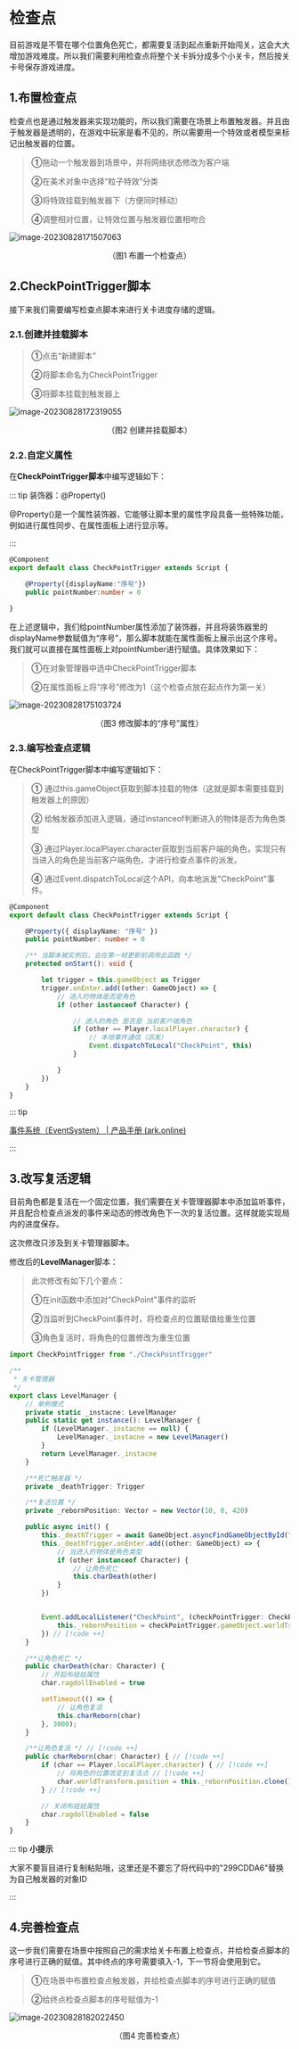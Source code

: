 # 检查点

目前游戏是不管在哪个位置角色死亡，都需要复活到起点重新开始闯关，这会大大增加游戏难度。所以我们需要利用检查点将整个关卡拆分成多个小关卡，然后按关卡号保存游戏进度。

## 1.布置检查点

检查点也是通过触发器来实现功能的，所以我们需要在场景上布置触发器。并且由于触发器是透明的，在游戏中玩家是看不见的，所以需要用一个特效或者模型来标记出触发器的位置。

> **①**拖动一个触发器到场景中，并将网络状态修改为客户端
>
> **②**在美术对象中选择“粒子特效”分类
>
> **③**将特效挂载到触发器下（方便同时移动）
>
> **④**调整相对位置，让特效位置与触发器位置相吻合

![image-20230828171507063](https://arkimg.ark.online/image-20230828171507063.png)

<center>（图1 布置一个检查点）</center>

## 2.CheckPointTrigger脚本

接下来我们需要编写检查点脚本来进行关卡进度存储的逻辑。

### 2.1.创建并挂载脚本

> **①**点击“新建脚本”
>
> **②**将脚本命名为CheckPointTrigger
>
> **③**将脚本挂载到触发器上

![image-20230828172319055](https://arkimg.ark.online/image-20230828172319055.png)

<center>（图2 创建并挂载脚本）</center>

### 2.2.自定义属性

在**CheckPointTrigger脚本**中编写逻辑如下：

::: tip 装饰器：@Property()

@Property()是一个属性装饰器，它能够让脚本里的属性字段具备一些特殊功能，例如进行属性同步、在属性面板上进行显示等。

:::

```ts
@Component
export default class CheckPointTrigger extends Script {

    @Property({displayName:"序号"})
    public pointNumber:number = 0

}
```

在上述逻辑中，我们给pointNumber属性添加了装饰器，并且将装饰器里的displayName参数赋值为“序号”，那么脚本就能在属性面板上展示出这个序号。我们就可以直接在属性面板上对pointNumber进行赋值。具体效果如下：

> **①**在对象管理器中选中CheckPointTrigger脚本
>
> **②**在属性面板上将“序号”修改为1（这个检查点放在起点作为第一关）

![image-20230828175103724](https://arkimg.ark.online/image-20230828175103724.png)

<center>（图3 修改脚本的“序号”属性）</center>

### 2.3.编写检查点逻辑

在CheckPointTrigger脚本中编写逻辑如下：

> **①** 通过this.gameObject获取到脚本挂载的物体（这就是脚本需要挂载到触发器上的原因）
>
> **②** 给触发器添加进入逻辑，通过instanceof判断进入的物体是否为角色类型
>
> **③** 通过Player.localPlayer.character获取到当前客户端的角色，实现只有当进入的角色是当前客户端角色，才进行检查点事件的派发。
>
> **④** 通过Event.dispatchToLocal这个API，向本地派发"CheckPoint"事件。

```ts
@Component
export default class CheckPointTrigger extends Script {

    @Property({ displayName: "序号" })
    public pointNumber: number = 0

    /** 当脚本被实例后，会在第一帧更新前调用此函数 */
    protected onStart(): void {

        let trigger = this.gameObject as Trigger
        trigger.onEnter.add((other: GameObject) => {
            // 进入的物体是否是角色
            if (other instanceof Character) {

                // 进入的角色 是否是 当前客户端角色
                if (other == Player.localPlayer.character) {
                    // 本地事件通信（派发）
                    Event.dispatchToLocal("CheckPoint", this)
                }

            }
        })
    }
}
```

::: tip

[事件系统（EventSystem） | 产品手册 (ark.online)](https://docs.ark.online/Scripting/TheEventSystem.html)

:::

## 3.改写复活逻辑

目前角色都是复活在一个固定位置，我们需要在关卡管理器脚本中添加监听事件，并且配合检查点派发的事件来动态的修改角色下一次的复活位置。这样就能实现局内的进度保存。

这次修改只涉及到关卡管理器脚本。

修改后的**LevelManager**脚本：

> 此次修改有如下几个要点：
>
> **①**在init函数中添加对"CheckPoint"事件的监听
>
> **②**当监听到CheckPoint事件时，将检查点的位置赋值给重生位置
>
> **③**角色复活时，将角色的位置修改为重生位置

```ts
import CheckPointTrigger from "./CheckPointTrigger"

/**
 * 关卡管理器
 */
export class LevelManager {
    // 单例模式
    private static _instacne: LevelManager
    public static get instance(): LevelManager {
        if (LevelManager._instacne == null) {
            LevelManager._instacne = new LevelManager()
        }
        return LevelManager._instacne
    }

    /**死亡触发器 */
    private _deathTrigger: Trigger

    /**复活位置 */
    private _rebornPosition: Vector = new Vector(10, 0, 420)

    public async init() {
        this._deathTrigger = await GameObject.asyncFindGameObjectById("299CDDA6") as Trigger
        this._deathTrigger.onEnter.add((other: GameObject) => {
            // 当进入的物体是角色类型
            if (other instanceof Character) {
                // 让角色死亡
                this.charDeath(other)
            }
        })


        Event.addLocalListener("CheckPoint", (checkPointTrigger: CheckPointTrigger) => { // [!code ++]
            this._rebornPosition = checkPointTrigger.gameObject.worldTransform.position.clone() // [!code ++]
        }) // [!code ++]
    }

    /**让角色死亡 */
    public charDeath(char: Character) {
        // 开启布娃娃属性
        char.ragdollEnabled = true

        setTimeout(() => {
            // 让角色复活
            this.charReborn(char)
        }, 3000);
    }

    /**让角色复活 */ // [!code ++]
    public charReborn(char: Character) { // [!code ++]
        if (char == Player.localPlayer.character) { // [!code ++]
            // 将角色的位置改变到复活点 // [!code ++]
            char.worldTransform.position = this._rebornPosition.clone() // [!code ++]
        } // [!code ++]

        // 关闭布娃娃属性
        char.ragdollEnabled = false
    }
}
```

::: tip **小提示**

大家不要盲目进行复制粘贴哦，这里还是不要忘了将代码中的"299CDDA6"替换为自己触发器的对象ID

:::

## 4.完善检查点

这一步我们需要在场景中按照自己的需求给关卡布置上检查点，并给检查点脚本的序号进行正确的赋值。其中终点的序号需要填入-1，下一节将会使用到它。

> **①**在场景中布置检查点触发器，并给检查点脚本的序号进行正确的赋值
>
> **②**给终点检查点脚本的序号赋值为-1

![image-20230828182022450](https://arkimg.ark.online/image-20230828182022450.png)

<center>（图4 完善检查点）</center>